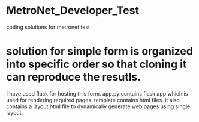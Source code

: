# MetroNet_Developer_Test
coding solutions for metronet test

# solution for simple form is organized into specific order so that cloning it can reproduce the resutls.

I have used flask for hosting this form. 
app.py contains flask app which is used for rendering required pages.
template contains html files. it also contains a layout.html file to dynamically generate web pages using single layout.

